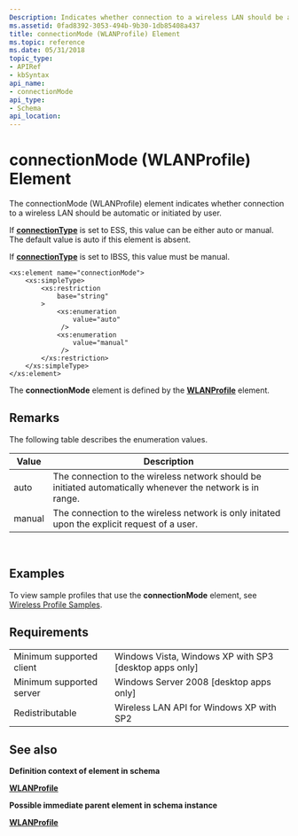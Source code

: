 ```yaml
---
Description: Indicates whether connection to a wireless LAN should be automatic or initiated by user.
ms.assetid: 0fad8392-3053-494b-9b30-1db85408a437
title: connectionMode (WLANProfile) Element
ms.topic: reference
ms.date: 05/31/2018
topic_type: 
- APIRef
- kbSyntax
api_name: 
- connectionMode
api_type: 
- Schema
api_location: 
---
```


# connectionMode (WLANProfile) Element

The connectionMode (WLANProfile) element indicates whether connection to a wireless LAN should be automatic or initiated by user.

If [**connectionType**](wlan-profileschema-connectiontype-wlanprofile-element.md) is set to ESS, this value can be either auto or manual. The default value is auto if this element is absent.

If [**connectionType**](wlan-profileschema-connectiontype-wlanprofile-element.md) is set to IBSS, this value must be manual.

``` syntax
<xs:element name="connectionMode">
    <xs:simpleType>
        <xs:restriction
            base="string"
        >
            <xs:enumeration
                value="auto"
             />
            <xs:enumeration
                value="manual"
             />
        </xs:restriction>
    </xs:simpleType>
</xs:element>
```

The **connectionMode** element is defined by the [**WLANProfile**](wlan-profileschema-wlanprofile-element.md) element.

## Remarks

The following table describes the enumeration values.



| Value  | Description                                                                                                |
|--------|------------------------------------------------------------------------------------------------------------|
| auto   | The connection to the wireless network should be initiated automatically whenever the network is in range. |
| manual | The connection to the wireless network is only initated upon the explicit request of a user.               |



 

## Examples

To view sample profiles that use the **connectionMode** element, see [Wireless Profile Samples](wireless-profile-samples.md).

## Requirements



|                                     |                                                                     |
|-------------------------------------|---------------------------------------------------------------------|
| Minimum supported client<br/> | Windows Vista, Windows XP with SP3 \[desktop apps only\]<br/> |
| Minimum supported server<br/> | Windows Server 2008 \[desktop apps only\]<br/>                |
| Redistributable<br/>          | Wireless LAN API for Windows XP with SP2<br/>                 |



## See also

<dl> <dt>

**Definition context of element in schema**
</dt> <dt>

[**WLANProfile**](wlan-profileschema-wlanprofile-element.md)
</dt> <dt>

**Possible immediate parent element in schema instance**
</dt> <dt>

[**WLANProfile**](wlan-profileschema-wlanprofile-element.md)
</dt> </dl>

 

 




